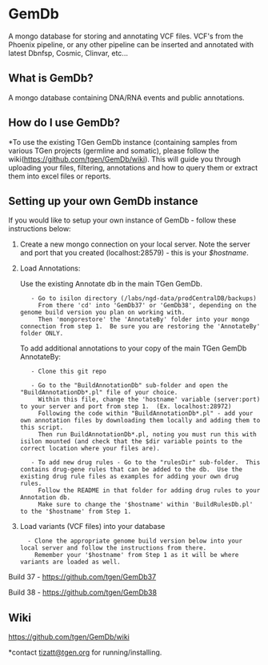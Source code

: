 # GemDb

A mongo database for storing and annotating VCF files.  VCF's from the Phoenix pipeline, or any other pipeline can be inserted and annotated with latest Dbnfsp, Cosmic, Clinvar, etc...

## What is GemDb?
A mongo database containing DNA/RNA events and public annotations. 

## How do I use GemDb?
*To use the existing TGen GemDb instance (containing samples from various TGen projects (germline and somatic), please follow the wiki(https://github.com/tgen/GemDb/wiki).  This will guide you through uploading your files, filtering, annotations and how to query them or extract them into excel files or reports.

## Setting up your own GemDb instance
If you would like to setup your own instance of GemDb - follow these instructions below:

1. Create a new mongo connection on your local server. Note the server and port that you created (localhost:28579) - this is your *$hostname*.

2. Load Annotations:
      
      Use the existing Annotate db in the main TGen GemDb.  
          
          - Go to isilon directory (/labs/ngd-data/prodCentralDB/backups)
            From there 'cd' into 'GemDb37' or 'GemDb38', depending on the genome build version you plan on working with.
            Then 'mongorestore' the 'AnnotateBy' folder into your mongo connection from step 1.  Be sure you are restoring the 'AnnotateBy' folder ONLY.
            
      To add additional annotations to your copy of the main TGen GemDb AnnotateBy:
          
          - Clone this git repo 
          
          - Go to the "BuildAnnotationDb" sub-folder and open the "BuildAnnotationDb*.pl" file of your choice. 
            Within this file, change the 'hostname' variable (server:port) to your server and port from step 1.  (Ex. localhost:28972)
            Following the code within "BuildAnnotationDb*.pl" - add your own annotation files by downloading them locally and adding them to this script.
            Then run BuildAnnotationDb*.pl, noting you must run this with isilon mounted (and check that the $dir variable points to the correct location where your files are). 
            
          - To add new drug rules - Go to the "rulesDir" sub-folder.  This contains drug-gene rules that can be added to the db.  Use the existing drug rule files as examples for adding your own drug rules.
            Follow the README in that folder for adding drug rules to your Annotation db.
            Make sure to change the '$hostname' within 'BuildRulesDb.pl' to the '$hostname' from Step 1. 
      
3. Load variants (VCF files) into your database
         
         - Clone the appropriate genome build version below into your local server and follow the instructions from there.  
           Remember your '$hostname' from Step 1 as it will be where variants are loaded as well.

Build 37 - https://github.com/tgen/GemDb37

Build 38 - https://github.com/tgen/GemDb38

## Wiki
https://github.com/tgen/GemDb/wiki

*contact tizatt@tgen.org for running/installing.
